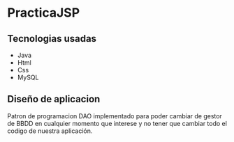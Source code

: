 # PracticaJSP


## Tecnologias usadas
- Java
- Html
- Css
- MySQL


## Diseño de aplicacion
Patron de programacion DAO implementado para poder cambiar de gestor de BBDD en cualquier momento que interese y no tener que cambiar todo el codigo de nuestra aplicación.
